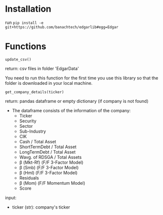 # Installation
run `pip install -e git+https://github.com/banachtech/edgarlib#egg=Edgar`

# Functions
`update_csv()`

  return: csv files in folder 'EdgarData'
  
  You need to run this function for the first time you use this library so that the folder is downloaded in your local machine.

`get_company_details(ticker)`

  return: pandas dataframe or empty dictionary (if company is not found)
  * The dataframe consists of the information of the company:
    * Ticker
    * Security
    * Sector
    * Sub-Industry     
    * CIK   
    * Cash / Total Asset
    * ShortTermDebt / Total Asset
    * LongTermDebt / Total Asset
    * Wavg. of RDSGA / Total Assets
    * β (Mkt-Rf) (F/F 3-Factor Model)
    * β (Smb) (F/F 3-Factor Model)
    * β (Hml) (F/F 3-Factor Model)
    * Residuals
    * β (Mom) (F/F Momentum Model)
    * Score

  input:
  * ticker (str): company's ticker